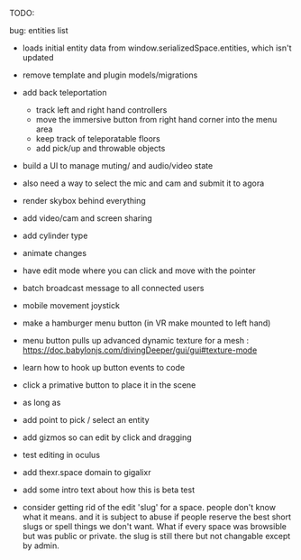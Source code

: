 TODO:

bug: entities list
   - loads initial entity data from window.serializedSpace.entities, which isn't updated




- remove template and plugin models/migrations

- add back teleportation
   - track left and right hand controllers
   - move the immersive button from right hand corner into the menu area
   - keep track of teleporatable floors
   - add pick/up and throwable objects

- build a UI to manage muting/ and audio/video state
- also need a way to select the mic and cam and submit it to agora
- render skybox behind everything

- add video/cam and screen sharing 

- add cylinder type

- animate changes
- have edit mode where you can click and move with the pointer

- batch broadcast message to all connected users
- mobile movement joystick


- make a hamburger menu button (in VR make mounted to left hand)
- menu button pulls up advanced dynamic texture for a mesh : https://doc.babylonjs.com/divingDeeper/gui/gui#texture-mode

- learn how to hook up button events to code
- click a primative button to place it in the scene
- as long as 

- add point to pick / select an entity
- add gizmos so can edit by click and dragging
- test editing in oculus
- add thexr.space domain to gigalixr
- add some intro text about how this is beta test

- consider getting rid of the edit 'slug' for a space.  people don't know what it means.  and it is subject to 
  abuse if people reserve the best short slugs or spell things we don't want.  What if every space was
  browsible but was public or private.  the slug is still there but not changable except by admin.
